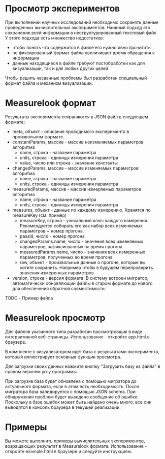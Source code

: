 # Просмотр экспериментов

При выполнении научных исследований необходимо сохранять данные проведенных вычислительных экспериментов. 
Наивный подход это сохранение всей информации в неструктурированный текстовый файл. У этого подхода есть множество недостатков:
- чтобы понять что содержится в файле его нужно явно прочитать
- не фиксированный формат файла увеличивает время обращения к информации
- данные находящиеся в файле требуют постобработки как для визуализации, так и для любых других целей

Чтобы решить названные проблемы был разработан специальный формат файла и механизм визуализации.

# Measurelook формат

Результаты эксперимента сохраняются в JSON файл в следующем формате: 
- meta, объект - описание проводимого эксперимента в произвольном формате.
- constantParams, массив - массив неизменяемых параметров алгоритма
  - name, строка - название параметра
  - units, строка - единицы измерения параметра
  - value, число или строка - значение константы
- changedParams, массив - массив изменяемых параметров алгоритма
  - name, строка - название параметра
  - units, строка - единицы измерения параметра
- measuredParams, массив - массив измеряемых параметров алгоритма
  - name, строка - название параметра
  - units, строка - единицы измерения параметра
- measures, объект - данные по каждому измерению. Хранятся по measureKey (см. пример)
  - measureKey, строка - уникальный ключ каждого измерения. Рекомендуется собирать его как набор всех изменяемых параметров + номер прогона.
  - passId, число - номер прогона
  - changedParams.name, число - значения всех изменяемых параметров, зафиксиованных на время прогона
  - measuredParams.name, число - значения всех измеренных параметров, полученных во время прогона
  - raw, объект - произвольные данные о прогоне, которые вы хотите сохранить. Например чтобы в будущем перепроверить значения измеренных параметров
- version, строка - версия формата. В систему встроен мигратор, автоматически обновляющий файлы в старом формате до нового для обеспечения обратной совместимости.

TODO - Пример файла

# Measurelook просмотр

Для файлов указанного типа разработан просмотровщик в виде интерактивной веб-страницы.
Использование - откройте app.html в браузере.

В комплекте с визуализатором идёт база с результатами эксперимента, который иллюстрирует основные функции просмотра.

Для загрузки своих данных нажмите кнопку "Загрузить базу из файла" в правом верхнем углу программы.

При загрузке база будет обновлена с помощью мигратора до актуального формата, если в этом есть необходимость.
После мигратора база валидируется с помощью JSON schema. При обнаружении проблем будет выведено сообщение об ошибке.
Поскольку в базе ошибок может быть найдено очень много, все они выводятся в консоль браузера в текущей реализации.

# Примеры

Вы можете выполнить примеры вычислительных экспериментов, возращающих результат в Measurelook формате.
Использование - откройте example.html в браузере и следуйте инструкциям.

